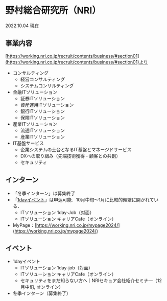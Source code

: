 # 野村総合研究所（NRI）
2022.10.04 現在

## 事業内容
[https://working.nri.co.jp/recruit/contents/business/#section01](https://working.nri.co.jp/recruit/contents/business/#section01)より
- コンサルティング
  - 経営コンサルティング
  - システムコンサルティング
- 金融ITソリューション
  - 証券ITソリューション
  - 資産運用ITソリューション
  - 銀行ITソリューション
  - 保険ITソリューション
- 産業ITソリューション
  - 流通ITソリューション
  - 産業ITソリューション
- IT基盤サービス
  - 企業システムの土台となるIT基盤とマネージドサービス
  - DXへの取り組み（先端技術獲得・顧客との共創）
  - セキュリティ

## インターン
- 「冬季インターン」は募集終了
- 「[1dayイベント](https://working.nri.co.jp/recruit/2024/contents/event/it/)」は申込可能．10月中旬〜1月に比較的頻繁に開かれている．
  - ITソリューション 1day-Job（対面）
  - ITソリューション キャリアCafe（オンライン）
- MyPage：[https://working.nri.co.jp/mypage2024/](https://working.nri.co.jp/mypage2024/)

## イベント
- 1dayイベント
  - ITソリューション 1day-job（対面）
  - ITソリューション キャリアCafe（オンライン）
  - セキュリティをまだ知らない方へ｜NRIセキュア会社紹介セミナ―（12月中旬, オンライン）
- 冬季インターン（募集終了）